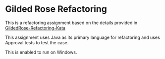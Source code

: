 # Gilded Rose Refactoring
This is a refactoring assignment based on the details provided in [GildedRose-Refactoring-Kata](https://github.com/emilybache/GildedRose-Refactoring-Kata) 

This assignment uses Java as its primary language for refactoring and uses Approval tests to test the case.

This is enabled to run on Windows.